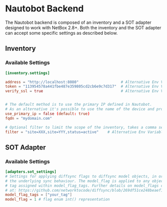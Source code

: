 
# Nautobot Backend

The Nautobot backend is composed of an inventory and a SOT adapter designed to work with NetBox 2.8+.
Both the inventory and the SOT adapter can accept some specific settings as described below.

## Inventory

### Available Settings

```toml
[inventory.settings]

address = "http://localhost:8080"                   # Alternative Env Variable : NAUTOBOT_ADDRESS
token = "113954578a441fbe487e359805cd2cb6e9c7d317"  # Alternative Env Variable : NAUTOBOT_TOKEN
verify_ssl = true                                   # Alternative Env Variable : NAUTOBOT_VERIFY_SSL


# The default method is to use the primary IP defined in Nautobot.
# As an alternative it's possible to use the name of the device and provide your own FQDN.
use_primary_ip = false (default: true)
fqdn = "mydomain.com"

# Optional filter to limit the scope of the inventory, takes a comma separated string of key value pair"
filter = "site=XXX,site=YYY,status=active"    # Alternative Env Variable : INVENTORY_FILTER
```

## SOT Adapter

### Available Settings
```toml
[adapters.sot_settings]
# Settings for applying diffsync flags to diffsync model objects, in order to alter 
# the underlying sync behaviour. The model_flag is applied to any objects that have a 
# tag assigned within model_flag_tags. Further details on model_flags can be found 
# at: https://github.com/networktocode/diffsync/blob/269df51ce248beaef17d72374e96d19e6df95a13/diffsync/enum.py
model_flag_tags = ["your_tag"]
model_flag = 1 # flag enum int() representation
```